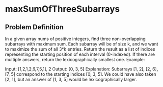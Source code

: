 # maxSumOfThreeSubarrays

## Problem Definition
In a given array nums of positive integers, find three non-overlapping subarrays with maximum sum. Each subarray will be of size k, and we want to maximize the sum of all 3*k entries. Return the result as a list of indices representing the starting position of each interval (0-indexed). If there are multiple answers, return the lexicographically smallest one. Example:

Input: [1,2,1,2,6,7,5,1], 2
Output: [0, 3, 5]
Explanation: Subarrays [1, 2], [2, 6], [7, 5] correspond to the starting indices [0, 3, 5].
We could have also taken [2, 1], but an answer of [1, 3, 5] would be lexicographically larger.

